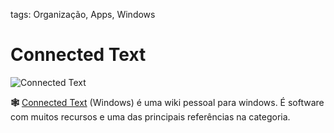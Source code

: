 tags: Organização, Apps, Windows  

# Connected Text  
  
  
![Connected Text](/Imagens/ct.png)  
  
  
**🕸️** [Connected Text](https://www.connectedtext.com) (Windows) é uma wiki pessoal para windows. É software com muitos recursos e uma das principais referências na categoria.  
  
